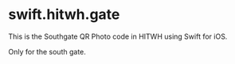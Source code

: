 # swift.hitwh.gate

This is the Southgate QR Photo code in HITWH using Swift for iOS.

Only for the south gate.

